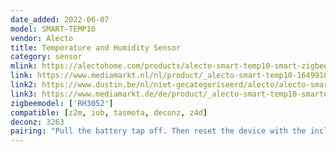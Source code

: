 ```yaml
---
date_added: 2022-06-07
model: SMART-TEMP10
vendor: Alecto
title: Temperature and Humidity Sensor
category: sensor
mlink: https://alectohome.com/products/alecto-smart-temp10-smart-zigbee-temperatuur-en-vochtigheidssensor-wit
link: https://www.mediamarkt.nl/nl/product/_alecto-smart-temp10-1649910.html
link2: https://www.dustin.be/nl/niet-gecategoriseerd/alecto/alecto-smart-zigbee-temperature-humidity-sensor-white-art-smart-temp10-num-12168366/
link3: https://www.mediamarkt.de/de/product/_alecto-smart-temp10-smarter-zigbee-temperatur--94032641.html
zigbeemodel: ['RH3052']
compatible: [z2m, iob, tasmota, deconz, z4d]
deconz: 3263
pairing: "Pull the battery tap off. Then reset the device with the included reset tool."
---
```

